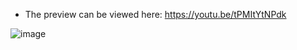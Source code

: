 * The preview can be viewed here: https://youtu.be/tPMItYtNPdk

![image](https://github.com/ZeRcooI/ThePlatformer/assets/94679102/7114e9b8-19e5-4b45-9fb1-e77637396733)
